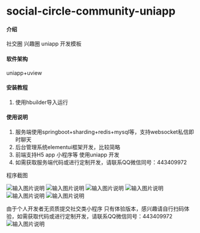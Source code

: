 # social-circle-community-uniapp

#### 介绍
社交圈 兴趣圈  uniapp 开发模板

#### 软件架构
uniapp+uview


#### 安装教程

1.  使用hbuilder导入运行

#### 使用说明

1.  服务端使用springboot+sharding+redis+mysql等，支持websocket私信即时聊天
2.  后台管理系统elementui框架开发，比较简略
3.  前端支持H5 app 小程序等 使用uniapp 开发
4.  如需获取服务端代码或进行定制开发，请联系QQ微信同号：443409972

程序截图

![输入图片说明](doc/QQ%E5%9B%BE%E7%89%8720220825145927.jpg)
![输入图片说明](doc/QQ%E5%9B%BE%E7%89%8720220825145938.jpg)
![输入图片说明](doc/QQ%E5%9B%BE%E7%89%8720220825145942.png)
![输入图片说明](doc/QQ%E5%9B%BE%E7%89%8720220825145931.jpg)
![输入图片说明](doc/QQ%E5%9B%BE%E7%89%8720220825145935.png)
![输入图片说明](doc/QQ%E5%9B%BE%E7%89%8720220825145949.png)

由于个人开发者无资质提交社交类小程序 只有体验版本，感兴趣请自行扫码体验，如需获取代码或进行定制开发，请联系QQ微信同号：443409972
![输入图片说明](image.png)


